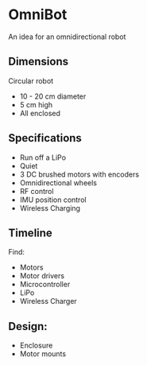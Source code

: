 # OmniBot
An idea for an omnidirectional robot

## Dimensions
Circular robot 
* 10 - 20 cm diameter
* 5 cm high
* All enclosed

## Specifications
* Run off a LiPo
* Quiet
* 3 DC brushed motors with encoders
* Omnidirectional wheels
* RF control
* IMU position control
* Wireless Charging

## Timeline
Find:
* Motors
* Motor drivers
* Microcontroller
* LiPo
* Wireless Charger

## Design:
* Enclosure
* Motor mounts